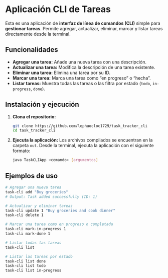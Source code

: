 #  Aplicación CLI de Tareas

Esta es una aplicación de **interfaz de línea de comandos (CLI)** simple para **gestionar tareas**.
Permite agregar, actualizar, eliminar, marcar y listar tareas directamente desde la terminal.


## Funcionalidades

* **Agregar una tarea:** Añade una nueva tarea con una descripción.
* **Actualizar una tarea:** Modifica la descripción de una tarea existente.
* **Eliminar una tarea:** Elimina una tarea por su ID.
* **Marcar una tarea:** Marca una tarea como “en progreso” o “hecha”.
* **Listar tareas:** Muestra todas las tareas o las filtra por estado (`todo`, `in-progress`, `done`).


## Instalación y ejecución

1. **Clona el repositorio:**
   ```bash
   git clone https://github.com/lephuocloc1729/task_tracker_cli
   cd task_tracker_cli

2. **Ejecuta la aplicación:**
   Los archivos compilados se encuentran en la carpeta `out`.
   Desde la terminal, ejecuta la aplicación con el siguiente formato:

   ```bash
   java TaskCLIApp <comando> [argumentos]
   ```


## Ejemplos de uso

```bash
# Agregar una nueva tarea
task-cli add "Buy groceries"
# Output: Task added successfully (ID: 1)

# Actualizar y eliminar tareas
task-cli update 1 "Buy groceries and cook dinner"
task-cli delete 1

# Marcar una tarea como en progreso o completada
task-cli mark-in-progress 1
task-cli mark-done 1

# Listar todas las tareas
task-cli list

# Listar las tareas por estado
task-cli list done
task-cli list todo
task-cli list in-progress

```


